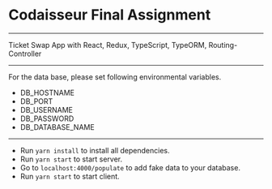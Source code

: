 # Codaisseur Final Assignment

---

Ticket Swap App with React, Redux, TypeScript, TypeORM, Routing-Controller

---

For the data base, please set following environmental variables.

- DB_HOSTNAME
- DB_PORT
- DB_USERNAME
- DB_PASSWORD
- DB_DATABASE_NAME

---

- Run `yarn install` to install all dependencies.
- Run `yarn start` to start server.
- Go to `localhost:4000/populate` to add fake data to your database.
- Run `yarn start` to start client.
